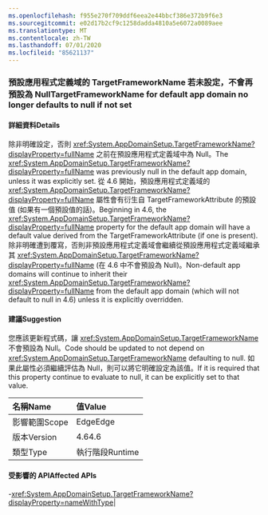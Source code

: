 ```yaml
---
ms.openlocfilehash: f955e270f709ddf6eea2e44bbcf386e372b9f6e3
ms.sourcegitcommit: e02d17b2cf9c1258dadda4810a5e6072a0089aee
ms.translationtype: MT
ms.contentlocale: zh-TW
ms.lasthandoff: 07/01/2020
ms.locfileid: "85621137"
---
```

### <a name="targetframeworkname-for-default-app-domain-no-longer-defaults-to-null-if-not-set"></a><span data-ttu-id="046af-101">預設應用程式定義域的 TargetFrameworkName 若未設定，不會再預設為 Null</span><span class="sxs-lookup"><span data-stu-id="046af-101">TargetFrameworkName for default app domain no longer defaults to null if not set</span></span>

#### <a name="details"></a><span data-ttu-id="046af-102">詳細資料</span><span class="sxs-lookup"><span data-stu-id="046af-102">Details</span></span>

<span data-ttu-id="046af-103">除非明確設定，否則 <xref:System.AppDomainSetup.TargetFrameworkName?displayProperty=fullName> 之前在預設應用程式定義域中為 Null。</span><span class="sxs-lookup"><span data-stu-id="046af-103">The <xref:System.AppDomainSetup.TargetFrameworkName?displayProperty=fullName> was previously null in the default app domain, unless it was explicitly set.</span></span> <span data-ttu-id="046af-104">從 4.6 開始，預設應用程式定義域的 <xref:System.AppDomainSetup.TargetFrameworkName?displayProperty=fullName> 屬性會有衍生自 TargetFrameworkAttribute 的預設值 (如果有一個預設值的話)。</span><span class="sxs-lookup"><span data-stu-id="046af-104">Beginning in 4.6, the <xref:System.AppDomainSetup.TargetFrameworkName?displayProperty=fullName> property for the default app domain will have a default value derived from the TargetFrameworkAttribute (if one is present).</span></span> <span data-ttu-id="046af-105">除非明確遭到覆寫，否則非預設應用程式定義域會繼續從預設應用程式定義域繼承其 <xref:System.AppDomainSetup.TargetFrameworkName?displayProperty=fullName> (在 4.6 中不會預設為 Null)。</span><span class="sxs-lookup"><span data-stu-id="046af-105">Non-default app domains will continue to inherit their <xref:System.AppDomainSetup.TargetFrameworkName?displayProperty=fullName> from the default app domain (which will not default to null in 4.6) unless it is explicitly overridden.</span></span>

#### <a name="suggestion"></a><span data-ttu-id="046af-106">建議</span><span class="sxs-lookup"><span data-stu-id="046af-106">Suggestion</span></span>

<span data-ttu-id="046af-107">您應該更新程式碼，讓 <xref:System.AppDomainSetup.TargetFrameworkName> 不會預設為 Null。</span><span class="sxs-lookup"><span data-stu-id="046af-107">Code should be updated to not depend on <xref:System.AppDomainSetup.TargetFrameworkName> defaulting to null.</span></span> <span data-ttu-id="046af-108">如果此屬性必須繼續評估為 Null，則可以將它明確設定為該值。</span><span class="sxs-lookup"><span data-stu-id="046af-108">If it is required that this property continue to evaluate to null, it can be explicitly set to that value.</span></span>

| <span data-ttu-id="046af-109">名稱</span><span class="sxs-lookup"><span data-stu-id="046af-109">Name</span></span>    | <span data-ttu-id="046af-110">值</span><span class="sxs-lookup"><span data-stu-id="046af-110">Value</span></span>       |
|:--------|:------------|
| <span data-ttu-id="046af-111">影響範圍</span><span class="sxs-lookup"><span data-stu-id="046af-111">Scope</span></span>   |<span data-ttu-id="046af-112">Edge</span><span class="sxs-lookup"><span data-stu-id="046af-112">Edge</span></span>|
|<span data-ttu-id="046af-113">版本</span><span class="sxs-lookup"><span data-stu-id="046af-113">Version</span></span>|<span data-ttu-id="046af-114">4.6</span><span class="sxs-lookup"><span data-stu-id="046af-114">4.6</span></span>|
|<span data-ttu-id="046af-115">類型</span><span class="sxs-lookup"><span data-stu-id="046af-115">Type</span></span>|<span data-ttu-id="046af-116">執行階段</span><span class="sxs-lookup"><span data-stu-id="046af-116">Runtime</span></span>

#### <a name="affected-apis"></a><span data-ttu-id="046af-117">受影響的 API</span><span class="sxs-lookup"><span data-stu-id="046af-117">Affected APIs</span></span>

-<xref:System.AppDomainSetup.TargetFrameworkName?displayProperty=nameWithType></li></ul>|
